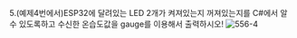 5.(예제4번에서)ESP32에 달려있는 LED 2개가 켜져있는지 꺼져있는지를 C#에서 알 수 있도록하고 수신한 온습도값을 gauge를 이용해서 출력하시오!
![556-4](https://github.com/user-attachments/assets/5ba9da26-5799-4ff0-a0b3-2b6c120af4ad)

